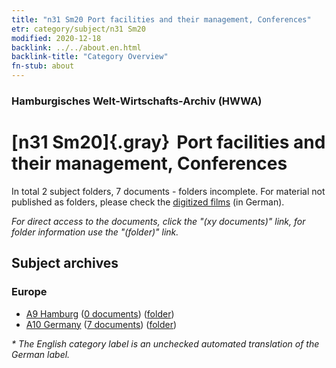 ```yaml
---
title: "n31 Sm20 Port facilities and their management, Conferences"
etr: category/subject/n31 Sm20
modified: 2020-12-18
backlink: ../../about.en.html
backlink-title: "Category Overview"
fn-stub: about
---
```


### Hamburgisches Welt-Wirtschafts-Archiv (HWWA)
# [n31 Sm20]{.gray}&#8201; Port facilities and their management, Conferences&#160; 





In total 2 subject folders, 7 documents - folders incomplete.
For material not published as folders, please check the [digitized films](/film/h1_sh) (in German).

_For direct access to the documents, click the "(xy documents)" link, for folder information use the "(folder)" link._

## Subject archives



### Europe

- [A9 Hamburg](../../../geo/about.en.html#A9) (<a href="https://dfg-viewer.de/show/?tx_dlf[id]=https://pm20.zbw.eu/mets/sh/1409xx/140905/1984xx/198400/public.mets.en.xml" target="_blank">0 documents</a>) ([folder](http://purl.org/pressemappe20/folder/sh/140905,198400))
- [A10 Germany](../../../geo/about.en.html#A10) (<a href="https://dfg-viewer.de/show/?tx_dlf[id]=https://pm20.zbw.eu/mets/sh/1261xx/126128/1984xx/198400/public.mets.en.xml" target="_blank">7 documents</a>) ([folder](http://purl.org/pressemappe20/folder/sh/126128,198400))


_* The English category label is an unchecked automated translation of the German label._

